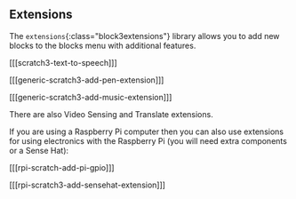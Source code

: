## Extensions

The `extensions`{:class="block3extensions"} library allows you to add new blocks to the blocks menu with additional features.

[[[scratch3-text-to-speech]]]

[[[generic-scratch3-add-pen-extension]]]

[[[generic-scratch3-add-music-extension]]]

There are also Video Sensing and Translate extensions.

If you are using a Raspberry Pi computer then you can also use extensions for using electronics with the Raspberry Pi (you will need extra components or a Sense Hat):

[[[rpi-scratch-add-pi-gpio]]]

[[[rpi-scratch3-add-sensehat-extension]]]
